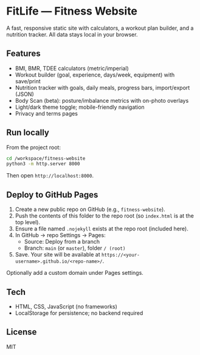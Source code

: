 # FitLife — Fitness Website

A fast, responsive static site with calculators, a workout plan builder, and a nutrition tracker. All data stays local in your browser.

## Features
- BMI, BMR, TDEE calculators (metric/imperial)
- Workout builder (goal, experience, days/week, equipment) with save/print
- Nutrition tracker with goals, daily meals, progress bars, import/export (JSON)
- Body Scan (beta): posture/imbalance metrics with on-photo overlays
- Light/dark theme toggle; mobile-friendly navigation
- Privacy and terms pages

## Run locally
From the project root:

```bash
cd /workspace/fitness-website
python3 -m http.server 8000
```

Then open `http://localhost:8000`.

## Deploy to GitHub Pages
1. Create a new public repo on GitHub (e.g., `fitness-website`).
2. Push the contents of this folder to the repo root (so `index.html` is at the top level).
3. Ensure a file named `.nojekyll` exists at the repo root (included here).
4. In GitHub → repo Settings → Pages:
   - Source: Deploy from a branch
   - Branch: `main` (or `master`), folder `/ (root)`
5. Save. Your site will be available at `https://<your-username>.github.io/<repo-name>/`.

Optionally add a custom domain under Pages settings.

## Tech
- HTML, CSS, JavaScript (no frameworks)
- LocalStorage for persistence; no backend required

## License
MIT